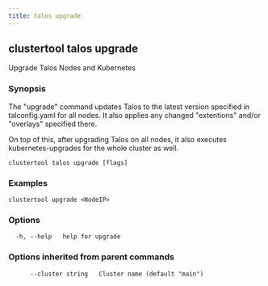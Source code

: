 ```yaml
---
title: talos upgrade
---
```

## clustertool talos upgrade

Upgrade Talos Nodes and Kubernetes

### Synopsis

The "upgrade" command updates Talos to the latest version specified in talconfig.yaml for all nodes.
It also applies any changed "extentions" and/or "overlays" specified there.

On top of this, after upgrading Talos on all nodes, it also executes kubernetes-upgrades for the whole cluster as well.

```
clustertool talos upgrade [flags]
```

### Examples

```
clustertool upgrade <NodeIP>
```

### Options

```
  -h, --help   help for upgrade
```

### Options inherited from parent commands

```
      --cluster string   Cluster name (default "main")
```

